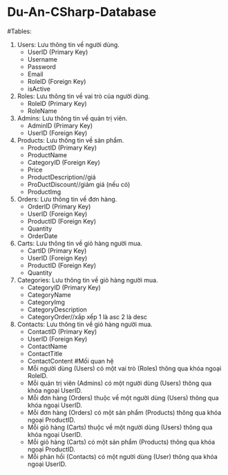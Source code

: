 # Du-An-CSharp-Database
#Tables:
    
1. Users: Lưu thông tin về người dùng.
    - UserID (Primary Key)
    - Username
    - Password
    - Email
    - RoleID (Foreign Key)
    - isActive 
2. Roles: Lưu thông tin về vai trò của người dùng.
    - RoleID (Primary Key)
    - RoleName
3. Admins: Lưu thông tin về quản trị viên.
    - AdminID (Primary Key)
    - UserID (Foreign Key)
4. Products: Lưu thông tin về sản phẩm.
    - ProductID (Primary Key)
    - ProductName
    - CategoryID (Foreign Key)
    - Price
    - ProductDescription//giá
    - ProDuctDiscount//giảm giá (nếu có)
    - ProductImg
5. Orders: Lưu thông tin về đơn hàng.
    - OrderID (Primary Key)
    - UserID (Foreign Key)
    - ProductID (Foreign Key)
    - Quantity
    - OrderDate
6. Carts: Lưu thông tin về giỏ hàng người mua.
    - CartID (Primary Key)
    - UserID (Foreign Key)
    - ProductID (Foreign Key)
    - Quantity
7. Categories: Lưu thông tin về giỏ hàng người mua.
    - CategoryID (Primary Key)
    - CategoryName
    - CategoryImg
    - CategoryDescription
    - CategoryOrder//xắp xếp 1 là asc 2 là desc
8. Contacts: Lưu thông tin về giỏ hàng người mua.
    - ContactID (Primary Key)
    - UserID (Foreign  Key)
    - ContactName
    - ContactTitle
    - ContactContent
#Mối quan hệ
    - Mỗi người dùng (Users) có một vai trò (Roles) thông qua khóa ngoại RoleID.
    - Mỗi quản trị viên (Admins) có một người dùng (Users) thông qua khóa ngoại UserID.
    - Mỗi đơn hàng (Orders) thuộc về một người dùng (Users) thông qua khóa ngoại UserID.
    - Mỗi đơn hàng (Orders) có một sản phẩm (Products) thông qua khóa ngoại ProductID.
    - Mỗi giỏ hàng (Carts) thuộc về một người dùng (Users) thông qua khóa ngoại UserID.
    - Mỗi giỏ hàng (Carts) có một sản phẩm (Products) thông qua khóa ngoại ProductID.
    - Mỗi phản hồi (Contacts) có một người dùng (User) thông qua khóa ngoại UserID.

